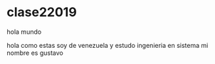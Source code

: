 # clase22019
hola mundo


hola como estas 
soy de venezuela y estudo ingenieria en sistema
mi nombre es gustavo